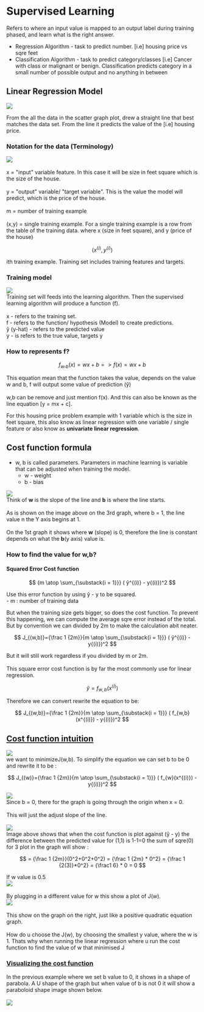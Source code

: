 # Supervised Learning

Refers to where an input value is mapped to an output label during training phased, and learn what is the right answer.&#x20;

* Regression Algorithm - task to predict number. \[i.e] housing price vs sqre feet
* Classification Algorithm - task to predict category/classes \[i.e] Cancer with class or malignant or benign. Classification predicts category in a small number of possible output and no anything in between

## Linear Regression Model

![](<../.gitbook/assets/image (11).png>)

From the all the data in the scatter graph plot, drew a straight line that best matches the data set. From the line it predicts the value of the \[i.e] housing price.

### Notation for the data (Terminology)

![](../.gitbook/assets/image.png)\
\
x = "input" variable feature. In this case it will be size in feet square which is the size of the house. \
\
y = "output" variable/ "target variable". This is the value the model will predict, which is the price of the house.\
\
m = number of training example\
\
(x,y) = single training example. For a single training example is a row from the table of the training data. where x (size in feet square), and y (price of the house)

$$
(x^{(i)}, y^{(i)})
$$

ith training example. Training set includes training features and targets.&#x20;

### Training model

![](<../.gitbook/assets/image (7).png>)\
Training set will feeds into the learning algorithm. Then the supervised learning algorithm will produce a function (f).\
\
x - refers to the training set.\
f -  refers to the function/ hypothesis (Model) to create predictions.\
ŷ (y-hat) - refers to the predicted value\
y - is refers to the true value, targets y

### How to represents f?

$$
f_w,_b(x) = wx+b => f(x) = wx +b
$$

This equation mean that the function takes the value, depends on the value w and b, f will output some value of prediction (ŷ)\
\
w,b can be remove and just mention f(x). And this can also be known as the line equation \[y = mx + c]. &#x20;

For this housing price problem example with 1 variable which is the size in feet square, this also know as linear regression with one variable / single feature or also know as **univariate linear regression**.

## Cost function formula

* w, b is called parameters. Parameters in machine learning is variable that can be adjusted when training the model.&#x20;
  * w - weight
  * b - bias

![](<../.gitbook/assets/image (2).png>)\
Think of **w** is the slope of the line and **b** is where the line starts.\
\
As is shown on the image above on the 3rd graph, where b = 1, the line value n the Y axis begins at 1.\
\
On the 1st graph it shows where **w** (slope) is 0, therefore the line is constant depends on what the **b**(y axis) value is.

### How to find the value for w,b?

#### Squared Error Cost function

$$
{m \atop \sum_{\substack{i = 1}}} ( ŷ^{(i)}  - y{(i)})^2
$$

Use this error function by using ŷ - y to be squared.\
&#x20;\- m : number of training data

But when the training size gets bigger, so does the cost function. To prevent this happening, we can compute the average sqre error instead of the total. But by convention we can divided by 2m to make the calculation abit neater.&#x20;

$$
J_{(w,b)}={\frac 1 {2m}}{m \atop \sum_{\substack{i = 1}}} ( ŷ^{(i)}  - y{(i)})^2
$$

But it will still work regardless if you divided by m or 2m.\
\
This square error cost function is by far the most commonly use for linear regression.&#x20;

$$
ŷ = f_{w,b}(x^{(i)})
$$

Therefore we can convert rewrite the equation to be:

$$
J_{(w,b)}={\frac 1 {2m}}{m \atop \sum_{\substack{i = 1}}} ( f_{w,b}(x^{(i)})  - y{(i)})^2
$$

## [Cost function intuition](https://www.coursera.org/learn/machine-learning/lecture/FthLz/cost-function-intuition)

![](<../.gitbook/assets/image (13).png>)\
we want to minimizeJ(w,b). To simplify the equation we can set b to be 0 and rewrite it to be :

$$
J_{(w)}={\frac 1 {2m}}{m \atop \sum_{\substack{i = 1}}} ( f_{w}(x^{(i)})  - y{(i)})^2
$$

![](<../.gitbook/assets/image (3).png>)\
Since b = 0, there for the graph is going through the origin when x = 0. \
\
This will just the adjust slope of the line.\
\
![](<../.gitbook/assets/image (9).png>)\
Image above shows that when the cost function is plot against (ŷ - y) the difference between the predicted value for (1,1) is 1-1=0 the sum of sqre(0) for 3 plot in the graph will show :

$$
= {\frac 1 {2m}}(0^2+0^2+0^2) = {\frac 1 {2m} * 0^2} = {\frac 1 {2(3)}*0^2} = {\frac1 6} * 0 = 0
$$

If w value is 0.5 \
![](<../.gitbook/assets/image (1).png>)\
\
By plugging in a different value for w this show a plot of J(w).\
![](<../.gitbook/assets/image (10).png>)\
\
This show on the graph on the right, just like a positive quadratic equation graph. \
\
How do u choose the J(w), by choosing the smallest y value, where the w is 1. Thats why when running the linear regression where u run the cost function to find the value of w that minimised J&#x20;

### [Visualizing the cost function](https://www.coursera.org/learn/machine-learning/lecture/QI1h6/visualizing-the-cost-function)

In the previous example where we set b value to 0, it shows in a shape of parabola. A U shape of the graph but when value of b is not 0 it will show a paraboloid shape image shown below.\
\
![](<../.gitbook/assets/image (8).png>)

